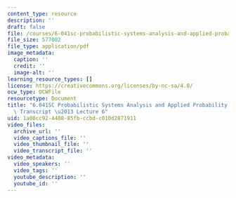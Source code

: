```yaml
---
content_type: resource
description: ''
draft: false
file: /courses/6-041sc-probabilistic-systems-analysis-and-applied-probability-fall-2013/1a00cc92440885fbccbdc010d2871911_MIT6_041SCF13_lec06_300k.pdf
file_size: 577002
file_type: application/pdf
image_metadata:
  caption: ''
  credit: ''
  image-alt: ''
learning_resource_types: []
license: https://creativecommons.org/licenses/by-nc-sa/4.0/
ocw_type: OCWFile
resourcetype: Document
title: "6.041SC Probabilistic Systems Analysis and Applied Probability, Fall 2013\
  \ Transcript \u2013 Lecture 6"
uid: 1a00cc92-4408-85fb-ccbd-c010d2871911
video_files:
  archive_url: ''
  video_captions_file: ''
  video_thumbnail_file: ''
  video_transcript_file: ''
video_metadata:
  video_speakers: ''
  video_tags: ''
  youtube_description: ''
  youtube_id: ''
---
```

